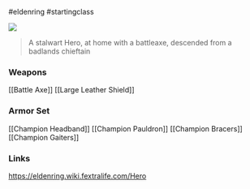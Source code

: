 #eldenring #startingclass 

![](https://eldenring.wiki.fextralife.com/file/Elden-Ring/hero_class_elden_ring_wiki_guide_270px.png)

>A stalwart Hero, at home with a battleaxe, descended from a badlands chieftain

### Weapons
[[Battle Axe]]
[[Large Leather Shield]]

### Armor Set
[[Champion Headband]]
[[Champion Pauldron]]
[[Champion Bracers]]
[[Champion Gaiters]]
### Links
https://eldenring.wiki.fextralife.com/Hero